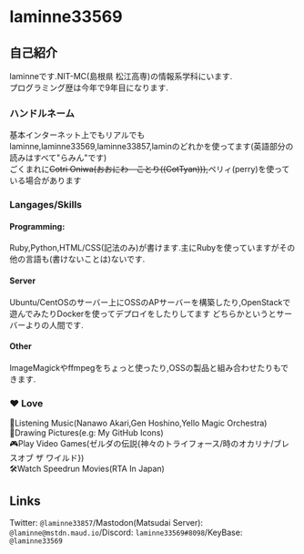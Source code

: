 # laminne33569

## 自己紹介
laminneです.NIT-MC(島根県 松江高専)の情報系学科にいます.  
プログラミング歴は今年で9年目になります.

### ハンドルネーム
基本インターネット上でもリアルでもlaminne,laminne33569,laminne33857,laminのどれかを使ってます(英語部分の読みはすべて"らみん"です)  
ごくまれに~~Cotri Oniwa(おおにわ　ことり((CotTyan))),~~ペリィ(perry)を使っている場合があります

### Langages/Skills  
#### Programming:
Ruby,Python,HTML/CSS(記法のみ)が書けます.主にRubyを使っていますがその他の言語も(書けないことは)ないです.

#### Server
Ubuntu/CentOSのサーバー上にOSSのAPサーバーを構築したり,OpenStackで遊んでみたりDockerを使ってデプロイをしたりしてます
どちらかというとサーバーよりの人間です.

#### Other
ImageMagickやffmpegをちょっと使ったり,OSSの製品と組み合わせたりもできます.

### ❤ Love
🎼Listening Music(Nanawo Akari,Gen Hoshino,Yello Magic Orchestra)  
🎨Drawing Pictures(e.g: My GitHub Icons)  
🎮Play Video Games(ゼルダの伝説{神々のトライフォース/時のオカリナ/ブレスオブ ザ ワイルド})  
🛠Watch Speedrun Movies(RTA In Japan)   

## Links
Twitter:  `@laminne33857`/Mastodon(Matsudai Server): `@laminne@mstdn.maud.io`/Discord: `laminne33569#8098`/KeyBase: `@laminne33569`  
